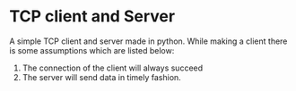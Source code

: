 # TCP client and Server

A simple TCP client and server made in python. While making a client there is some assumptions which are listed below:

1. The connection of the client will always succeed
2. The server will send data in timely fashion.

